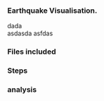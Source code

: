 ### Earthquake Visualisation.
dada  
asdasda
asfdas 

### Files included


### Steps 


### analysis
